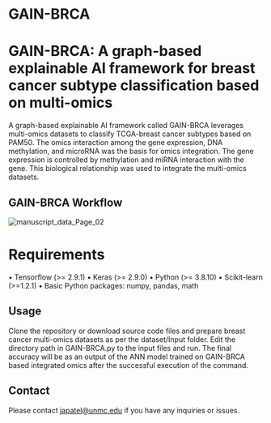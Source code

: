 # GAIN-BRCA
# GAIN-BRCA: A graph-based explainable AI framework for breast cancer subtype classification based on multi-omics

A graph-based explainable AI framework called GAIN-BRCA leverages multi-omics datasets to classify TCGA-breast cancer subtypes based on PAM50. The omics interaction among the gene expression, DNA methylation, and microRNA was the basis for omics integration. The gene expression is controlled by methylation and miRNA interaction with the gene. This biological relationship was used to integrate the multi-omics datasets.

## GAIN-BRCA Workflow
![manuscript_data_Page_02](https://github.com/user-attachments/assets/7d5a876f-5ee2-49d6-aafc-276683100158)

# Requirements
•	Tensorflow (>= 2.9.1)
•	Keras (>= 2.9.0)
•	Python (>= 3.8.10)
•	Scikit-learn (>=1.2.1)
•	Basic Python packages: numpy, pandas, math

## Usage
Clone the repository or download source code files and prepare breast cancer multi-omics datasets as per the dataset/Input folder. Edit the directory path in GAIN-BRCA.py to the input files and run. The final accuracy will be as an output of the ANN model trained on GAIN-BRCA based integrated omics after the successful execution of the command.

## Contact
Please contact japatel@unmc.edu if you have any inquiries or issues.
